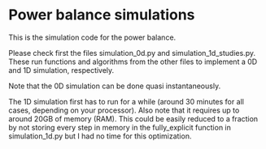 # Power balance simulations

This is the simulation code for the power balance.

Please check first the files simulation_0d.py and simulation_1d_studies.py. These run functions and algorithms from the other files to implement a 0D and 1D simulation, respectively.

Note that the 0D simulation can be done quasi instantaneously.

The 1D simulation first has to run for a while (around 30 minutes for all cases, depending on your processor). Also note that it requires up to around 20GB of memory (RAM). This could be easily reduced to a fraction by not storing every step in memory in the fully_explicit function in simulation_1d.py but I had no time for this optimization.
